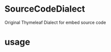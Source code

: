 # SourceCodeDialect
Original Thymeleaf Dialect for embed source code

# usage
<html xmlns:th="http://www.thymeleaf.org"
	xmlns:source-code="http://www.netf.org/thymeleaf/source-code-dialect">
	<pre>
		<code source-code:path="/path/to/source-code"></code>
	</pre>

